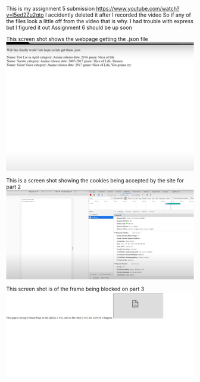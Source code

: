 This is my assignment 5 submission 
https://www.youtube.com/watch?v=I5ed2Zu2gto
I accidently deleted it after I recorded the video
So if any of the files look a little off from the video 
that is why. I had trouble with express but I figured it out
Assignment 6 should be up soon

This screen shot shows the webpage getting the .json file 
![Screenshot](jsonwebpageallow.PNG)








This is a screen shot showing the cookies being accepted by the site for part 2
![Screenshot](cookie.PNG)




This screen shot is of the frame being blocked on part 3 
![Screenshot](noframe.PNG)
